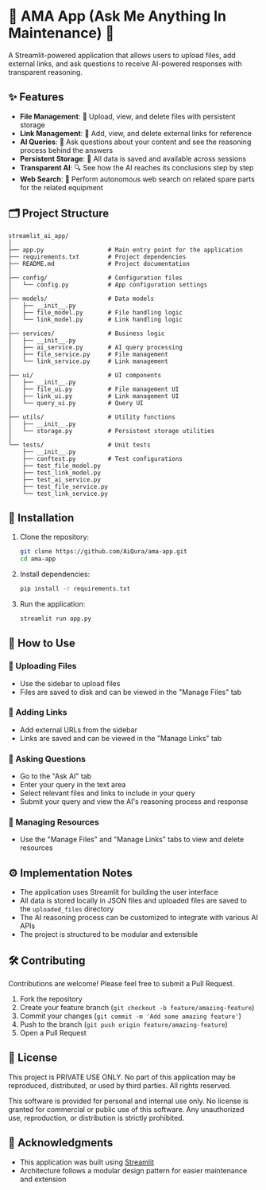 # 🤖 AMA App (Ask Me Anything In Maintenance) 🦾

A Streamlit-powered application that allows users to upload files, add external links, and ask questions to receive AI-powered responses with transparent reasoning.

## ✨ Features

- **File Management**: 📁 Upload, view, and delete files with persistent storage
- **Link Management**: 🔗 Add, view, and delete external links for reference
- **AI Queries**: 🧠 Ask questions about your content and see the reasoning process behind the answers
- **Persistent Storage**: 💾 All data is saved and available across sessions
- **Transparent AI**: 🔍 See how the AI reaches its conclusions step by step
- **Web Search**: 🤖 Perform autonomous web search on related spare parts for the related equipment

## 🗂️ Project Structure

```
streamlit_ai_app/
│
├── app.py                  # Main entry point for the application
├── requirements.txt        # Project dependencies
├── README.md               # Project documentation
│
├── config/                 # Configuration files
│   └── config.py           # App configuration settings
│
├── models/                 # Data models
│   ├── __init__.py
│   ├── file_model.py       # File handling logic
│   └── link_model.py       # Link handling logic
│
├── services/               # Business logic
│   ├── __init__.py
│   ├── ai_service.py       # AI query processing
│   ├── file_service.py     # File management
│   └── link_service.py     # Link management
│
├── ui/                     # UI components
│   ├── __init__.py
│   ├── file_ui.py          # File management UI
│   ├── link_ui.py          # Link management UI
│   └── query_ui.py         # Query UI
│
├── utils/                  # Utility functions
│   ├── __init__.py
│   └── storage.py          # Persistent storage utilities
│
└── tests/                  # Unit tests
    ├── __init__.py
    ├── conftest.py         # Test configurations
    ├── test_file_model.py
    ├── test_link_model.py
    ├── test_ai_service.py
    ├── test_file_service.py
    └── test_link_service.py
```

## 🚀 Installation

1. Clone the repository:
   ```bash
   git clone https://github.com/AiQura/ama-app.git
   cd ama-app
   ```

2. Install dependencies:
   ```bash
   pip install -r requirements.txt
   ```

3. Run the application:
   ```bash
   streamlit run app.py
   ```

## 📘 How to Use

### 📁 Uploading Files
- Use the sidebar to upload files
- Files are saved to disk and can be viewed in the "Manage Files" tab

### 🔗 Adding Links
- Add external URLs from the sidebar
- Links are saved and can be viewed in the "Manage Links" tab

### 🧠 Asking Questions
- Go to the "Ask AI" tab
- Enter your query in the text area
- Select relevant files and links to include in your query
- Submit your query and view the AI's reasoning process and response

### 🔄 Managing Resources
- Use the "Manage Files" and "Manage Links" tabs to view and delete resources

## ⚙️ Implementation Notes

- The application uses Streamlit for building the user interface
- All data is stored locally in JSON files and uploaded files are saved to the `uploaded_files` directory
- The AI reasoning process can be customized to integrate with various AI APIs
- The project is structured to be modular and extensible

## 🛠️ Contributing

Contributions are welcome! Please feel free to submit a Pull Request.

1. Fork the repository
2. Create your feature branch (`git checkout -b feature/amazing-feature`)
3. Commit your changes (`git commit -m 'Add some amazing feature'`)
4. Push to the branch (`git push origin feature/amazing-feature`)
5. Open a Pull Request

## 🔐 License

This project is PRIVATE USE ONLY. No part of this application may be reproduced, distributed, or used by third parties. All rights reserved.

This software is provided for personal and internal use only. No license is granted for commercial or public use of this software. Any unauthorized use, reproduction, or distribution is strictly prohibited.

## 🙏 Acknowledgments

- This application was built using [Streamlit](https://streamlit.io/)
- Architecture follows a modular design pattern for easier maintenance and extension
